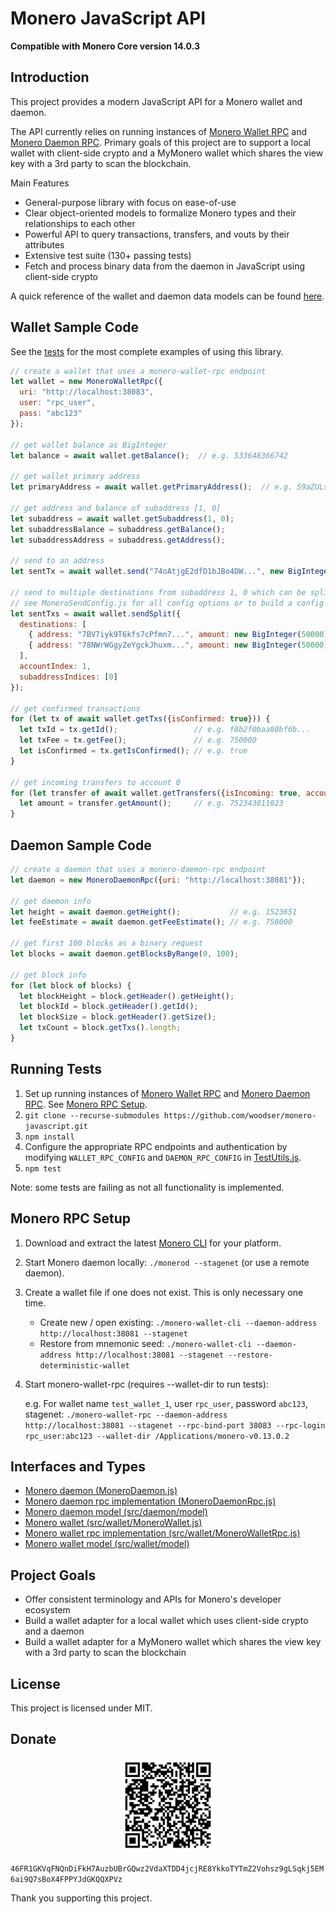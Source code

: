 # Monero JavaScript API

**Compatible with Monero Core version 14.0.3**

## Introduction

This project provides a modern JavaScript API for a Monero wallet and daemon.

The API currently relies on running instances of [Monero Wallet RPC](https://getmonero.org/resources/developer-guides/wallet-rpc.html) and [Monero Daemon RPC](https://getmonero.org/resources/developer-guides/daemon-rpc.html).  Primary goals of this project are to support a local wallet with client-side crypto and a MyMonero wallet which shares the view key with a 3rd party to scan the blockchain.

Main Features

- General-purpose library with focus on ease-of-use
- Clear object-oriented models to formalize Monero types and their relationships to each other
- Powerful API to query transactions, transfers, and vouts by their attributes
- Extensive test suite (130+ passing tests)
- Fetch and process binary data from the daemon in JavaScript using client-side crypto

A quick reference of the wallet and daemon data models can be found [here](monero-model.pdf).

## Wallet Sample Code

See the [tests](tests) for the most complete examples of using this library.

```js
// create a wallet that uses a monero-wallet-rpc endpoint
let wallet = new MoneroWalletRpc({
  uri: "http://localhost:38083",
  user: "rpc_user",
  pass: "abc123"
});

// get wallet balance as BigInteger
let balance = await wallet.getBalance();  // e.g. 533648366742
   
// get wallet primary address
let primaryAddress = await wallet.getPrimaryAddress();  // e.g. 59aZULsUF3YNSKGiHz4J...
    
// get address and balance of subaddress [1, 0]
let subaddress = await wallet.getSubaddress(1, 0);
let subaddressBalance = subaddress.getBalance();
let subaddressAddress = subaddress.getAddress();

// send to an address
let sentTx = await wallet.send("74oAtjgE2dfD1bJBo4DW...", new BigInteger(50000));

// send to multiple destinations from subaddress 1, 0 which can be split into multiple transactions
// see MoneroSendConfig.js for all config options or to build a config object
let sentTxs = await wallet.sendSplit({
  destinations: [
    { address: "7BV7iyk9T6kfs7cPfmn7...", amount: new BigInteger(50000) },
    { address: "78NWrWGgyZeYgckJhuxm...", amount: new BigInteger(50000) }
  ],
  accountIndex: 1,
  subaddressIndices: [0]
});

// get confirmed transactions
for (let tx of await wallet.getTxs({isConfirmed: true})) {
  let txId = tx.getId();                 // e.g. f8b2f0baa80bf6b...
  let txFee = tx.getFee();               // e.g. 750000
  let isConfirmed = tx.getIsConfirmed(); // e.g. true
}

// get incoming transfers to account 0
for (let transfer of await wallet.getTransfers({isIncoming: true, accountIndex: 0})) {
  let amount = transfer.getAmount();     // e.g. 752343011023
}
```

## Daemon Sample Code

```js
// create a daemon that uses a monero-daemon-rpc endpoint
let daemon = new MoneroDaemonRpc({uri: "http://localhost:38081"});

// get daemon info
let height = await daemon.getHeight();           // e.g. 1523651
let feeEstimate = await daemon.getFeeEstimate(); // e.g. 750000

// get first 100 blocks as a binary request
let blocks = await daemon.getBlocksByRange(0, 100);

// get block info
for (let block of blocks) {
  let blockHeight = block.getHeader().getHeight();
  let blockId = block.getHeader().getId();
  let blockSize = block.getHeader().getSize();
  let txCount = block.getTxs().length;
}
```

## Running Tests

1. Set up running instances of [Monero Wallet RPC](https://getmonero.org/resources/developer-guides/wallet-rpc.html) and [Monero Daemon RPC](https://getmonero.org/resources/developer-guides/daemon-rpc.html).  See [Monero RPC Setup](#monero-rpc-setup).
2. `git clone --recurse-submodules https://github.com/woodser/monero-javascript.git`
3. `npm install`
4. Configure the appropriate RPC endpoints and authentication by modifying `WALLET_RPC_CONFIG` and `DAEMON_RPC_CONFIG` in [TestUtils.js](tests/TestUtils.js).
5. `npm test`

Note: some tests are failing as not all functionality is implemented.

## Monero RPC Setup

1. Download and extract the latest [Monero CLI](https://getmonero.org/downloads/) for your platform.
2. Start Monero daemon locally: `./monerod --stagenet` (or use a remote daemon).
3. Create a wallet file if one does not exist.  This is only necessary one time.
	- Create new / open existing: `./monero-wallet-cli --daemon-address http://localhost:38081 --stagenet`
	- Restore from mnemonic seed: `./monero-wallet-cli --daemon-address http://localhost:38081 --stagenet --restore-deterministic-wallet`
4. Start monero-wallet-rpc (requires --wallet-dir to run tests):
	
	e.g. For wallet name `test_wallet_1`, user `rpc_user`, password `abc123`, stagenet: `./monero-wallet-rpc --daemon-address http://localhost:38081 --stagenet --rpc-bind-port 38083 --rpc-login rpc_user:abc123 --wallet-dir /Applications/monero-v0.13.0.2`

## Interfaces and Types

- [Monero daemon (MoneroDaemon.js)](src/daemon/MoneroDaemon.js)
- [Monero daemon rpc implementation (MoneroDaemonRpc.js)](src/daemon/MoneroDaemonRpc.js)
- [Monero daemon model (src/daemon/model)](src/daemon/model)
- [Monero wallet (src/wallet/MoneroWallet.js)](src/wallet/MoneroWallet.js)
- [Monero wallet rpc implementation (src/wallet/MoneroWalletRpc.js)](src/wallet/MoneroWalletRpc.js)
- [Monero wallet model (src/wallet/model)](src/wallet/model)

## Project Goals

- Offer consistent terminology and APIs for Monero's developer ecosystem
- Build a wallet adapter for a local wallet which uses client-side crypto and a daemon
- Build a wallet adapter for a MyMonero wallet which shares the view key with a 3rd party to scan the blockchain

## License

This project is licensed under MIT.

## Donate

<p align="center">
	<img src="donate.png" width="150" height="150"/>
</p>

`46FR1GKVqFNQnDiFkH7AuzbUBrGQwz2VdaXTDD4jcjRE8YkkoTYTmZ2Vohsz9gLSqkj5EM6ai9Q7sBoX4FPPYJdGKQQXPVz`

Thank you supporting this project.